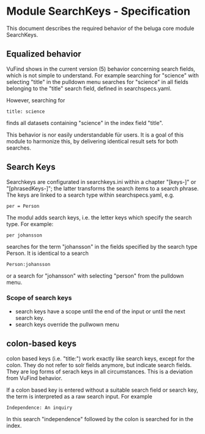 # Module SearchKeys - Specification

This document describes the required behavior of the beluga core module SearchKeys.

## Equalized behavior
VuFind shows in the current version (5) behavior concerning search fields, which is not simple to understand. For example
searching for "science" with selecting "title" in the pulldown menu searches for "science" in all fields belonging to the "title" search field, defined in searchspecs.yaml.

However, searching for 
```
title: science
```
finds all datasets containing "science" in the index field "title". 

This behavior is nor easily understandable für users. It is a goal of this module to harmonize this, by delivering identical result sets for both searches.

## Search Keys
Searchkeys are configurated in searchkeys.ini within a chapter "\[keys-<SearchTypeId>\]" or "\[phrasedKeys-<SearchTypeId>\]"; the latter transforms the search items to a search phrase. The keys are linked to a search type within searchspecs.yaml, e.g.
```
per = Person
```
The modul adds search keys, i.e. the letter keys which specify the search type. For example:
```
per johansson
```
searches for the term "johansson" in the fields specified by the search type Person. It is identical to a search 
```
Person:johansson
```
or a search for "johansson" with selecting "person" from the pulldown menu.

### Scope of search keys
* search keys have a scope until the end of the input or until the next search key.
* search keys override the pullwown menu

## colon-based keys
colon based keys (i.e. "title:") work exactly like search keys, except for the colon. They do not refer to solr fields anymore, but indicate search fields. They are log forms of serach keys in all circumstances. This is a deviation from VuFind behavior.

If a colon based key is entered without a suitable search field or search key, the term is interpreted as a raw search input. For example
```
Independence: An inquiry
```
In this search "independence" followed by the colon is searched for in the index.



